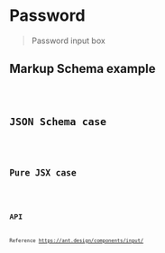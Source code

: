 # Password

> Password input box

## Markup Schema example

<code src="../demos/password/Markup.tsx"/>

## JSON Schema case

<code src="../demos/password/Schema.tsx"/>

## Pure JSX case

<code src="../demos/password/PureJsx.tsx"/>

## API

Reference <https://ant.design/components/input/>
